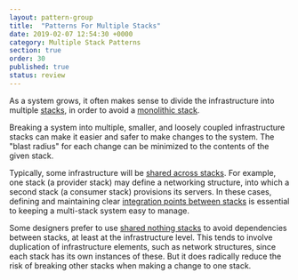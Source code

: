 ```yaml
---
layout: pattern-group
title:  "Patterns For Multiple Stacks"
date: 2019-02-07 12:54:30 +0000
category: Multiple Stack Patterns
section: true
order: 30
published: true
status: review
---
```


As a system grows, it often makes sense to divide the infrastructure into multiple [stacks](/patterns/core-stack/), in order to avoid a [monolithic stack](/patterns/stack-structures/monolithic-stack.html).

Breaking a system into multiple, smaller, and loosely coupled infrastructure stacks can make it easier and safer to make changes to the system. The "blast radius" for each change can be minimized to the contents of the given stack.

Typically, some infrastructure will be [shared across stacks](shared-infrastructure-stack.html). For example, one stack (a provider stack) may define a networking structure, into which a second stack (a consumer stack) provisions its servers. In these cases, defining and maintaining clear [integration points between stacks](/patterns/stack-integration/) is essential to keeping a multi-stack system easy to manage.

Some designers prefer to use [shared nothing stacks](shared-nothing-stack.html) to avoid dependencies between stacks, at least at the infrastructure level. This tends to involve duplication of infrastructure elements, such as network structures, since each stack has its own instances of these. But it does radically reduce the risk of breaking other stacks when making a change to one stack.

